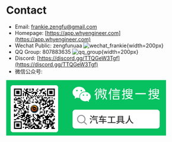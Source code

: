 # Contact

- Email: frankie.zengfu@gmail.com
- Homepage: [https://app.whyengineer.com](https://app.whyengineer.com)
- Wechat Public: zengfunuaa
  ![wechat_frankie](../../media/about/wechatme.jpg){width=200px}
- QQ Group: 807883635
  ![qq_group](../../media/about/qq.jpg){width=200px}
- Discord: [https://discord.gg/TTQGeW3Tgf](https://discord.gg/TTQGeW3Tgf)
- 微信公众号:

![alt text](../../media/about/mp.png) 
